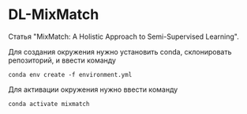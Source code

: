 # DL-MixMatch
Статья "MixMatch: A Holistic Approach to Semi-Supervised Learning".

Для создания окружения нужно установить conda, склонировать репозиторий, и ввести команду
<pre><code>conda env create -f environment.yml</code></pre>
Для активации окружения нужно ввести команду
<pre><code>conda activate mixmatch</code></pre>